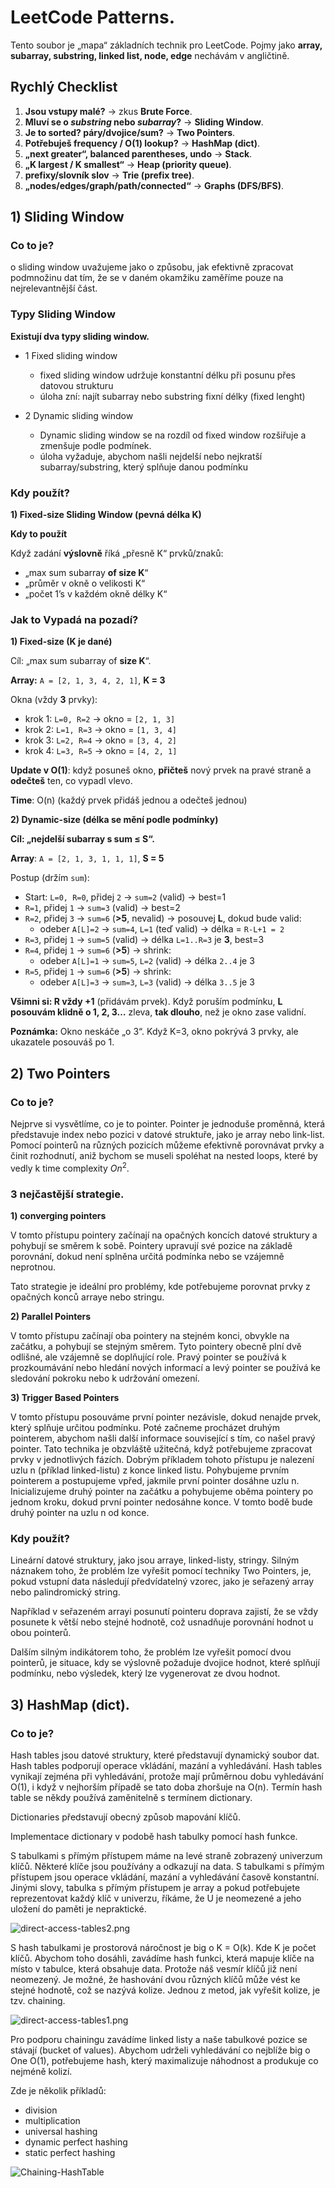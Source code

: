 # LeetCode Patterns.

Tento soubor je „mapa“ základních technik pro LeetCode. Pojmy jako **array, subarray, substring, linked list, node, edge** nechávám v angličtině.

## Rychlý Checklist

1. **Jsou vstupy malé?** → zkus **Brute Force**.
2. **Mluví se o _substring_ nebo _subarray_?** → **Sliding Window**.
3. **Je to sorted? páry/dvojice/sum?** → **Two Pointers**.
4. **Potřebuješ frequency / O(1) lookup?** → **HashMap (dict)**.
5. **„next greater“, balanced parentheses, undo** → **Stack**.
6. **„K largest / K smallest“** → **Heap (priority queue)**.
7. **prefixy/slovník slov** → **Trie (prefix tree)**.
8. **„nodes/edges/graph/path/connected“** → **Graphs (DFS/BFS)**.

## 1) Sliding Window

### Co to je?

o sliding window uvažujeme jako o způsobu, jak efektivně zpracovat podmnožinu dat tím, že se v daném okamžiku zaměříme pouze na nejrelevantnější část.

### Typy Sliding Window

**Existují dva typy sliding window.**

- 1 Fixed sliding window 
    - fixed sliding window udržuje konstantní délku při posunu přes datovou strukturu
    - úloha zní: najít subarray nebo substring fixní délky (fixed lenght) 

- 2 Dynamic sliding window
    - Dynamic sliding window se na rozdíl od fixed window rozšiřuje a zmenšuje podle podmínek.
    - úloha vyžaduje, abychom našli nejdelší nebo nejkratší subarray/substring, který splňuje danou podmínku


### Kdy použít?

**1) Fixed-size Sliding Window (pevná délka K)**

**Kdy to použít**

Když zadání **výslovně** říká „přesně K“ prvků/znaků:

- „max sum subarray **of size K**“
- „průměr v okně o velikosti K“
- „počet 1’s v každém okně délky K“



### Jak to Vypadá na pozadí?

**1) Fixed-size (K je dané)**

Cíl: „max sum subarray of **size K**“.

**Array:** ```A = [2, 1, 3, 4, 2, 1]```, **K = 3**

Okna (vždy **3** prvky):

- krok 1: ```L=0, R=2``` → okno = ```[2, 1, 3]```
- krok 2: ```L=1, R=3``` → okno = ```[1, 3, 4]```
- krok 3: ```L=2, R=4``` → okno = ```[3, 4, 2]```
- krok 4: ```L=3, R=5``` → okno = ```[4, 2, 1]```

**Update v O(1)**: když posuneš okno, **přičteš** nový prvek na pravé straně a **odečteš** ten, co vypadl vlevo.

**Time**: O(n) (každý prvek přidáš jednou a odečteš jednou)

**2) Dynamic-size (délka se mění podle podmínky)**

**Cíl: „nejdelší subarray s sum ≤ S“.**

**Array**: ```A = [2, 1, 3, 1, 1, 1]```, **S = 5**

Postup (držím ```sum```):

- Start: ```L=0, R=0```, přidej ```2``` → ```sum=2``` (valid) → best=1
- ```R=1```, přidej ```1``` → ```sum=3``` (valid) → best=2
- ```R=2```, přidej ```3``` → ```sum=6``` (**>5**, nevalid) → posouvej **L**, dokud bude valid:
    - odeber ```A[L]=2``` → ```sum=4```, ```L=1``` (teď valid) → délka = ```R-L+1 = 2```
- ```R=3```, přidej ```1``` → ```sum=5``` (valid) → délka ```L=1..R=3``` je **3**, best=3
- ```R=4```, přidej ```1``` → ```sum=6``` (**>5**) → shrink:
    - odeber ```A[L]=1``` → ```sum=5```, ```L=2``` (valid) → délka ```2..4``` je 3 
- ```R=5```, přidej ```1``` → ```sum=6``` (**>5**) → shrink:
    - odeber ```A[L]=3``` → ```sum=3```, ```L=3``` (valid) → délka ```3..5``` je 3

**Všimni si: R vždy +1** (přidávám prvek).
Když poruším podmínku, **L posouvám klidně o 1, 2, 3…** zleva, **tak dlouho**, než je okno zase validní.

**Poznámka:** Okno neskáče „o 3“. Když K=3, okno pokrývá 3 prvky, ale ukazatele posouváš po 1.  

## 2) Two Pointers

### Co to je?

Nejprve si vysvětlíme, co je to pointer. Pointer je jednoduše proměnná, která představuje index nebo pozici v datové struktuře, jako je array nebo link-list. Pomocí pointerů na různých pozicích můžeme efektivně porovnávat prvky a činit rozhodnutí, aniž bychom se museli spoléhat na nested loops, které by vedly k time complexity $On^{2}$. 

### 3 nejčastější strategie.

**1) converging pointers**

V tomto přístupu pointery začínají na opačných koncích datové struktury a pohybují se směrem k sobě. Pointery upravují své pozice na základě porovnání, dokud není splněna určitá podmínka nebo se vzájemně neprotnou.

Tato strategie je ideální pro problémy, kde potřebujeme porovnat prvky z opačných konců arraye nebo stringu. 

**2) Parallel Pointers**

V tomto přístupu začínají oba pointery na stejném konci, obvykle na začátku, a pohybují se stejným směrem. Tyto pointery obecně plní dvě odlišné, ale vzájemně se doplňující role. Pravý pointer se používá k prozkoumávání nebo hledání nových informací a levý pointer se používá ke sledování pokroku nebo k udržování omezení.

**3) Trigger Based Pointers**

V tomto přístupu posouváme první pointer nezávisle, dokud nenajde prvek, který splňuje určitou podmínku. Poté začneme procházet druhým pointerem, abychom našli další informace související s tím, co našel pravý pointer. Tato technika je obzvláště užitečná, když potřebujeme zpracovat prvky v jednotlivých fázích. Dobrým příkladem tohoto přístupu je nalezení uzlu n (příklad linked-listu) z konce linked listu. Pohybujeme prvním pointerem a postupujeme vpřed, jakmile první pointer dosáhne uzlu n. Inicializujeme druhý pointer na začátku a pohybujeme oběma pointery po jednom kroku, dokud první pointer nedosáhne konce. V tomto bodě bude druhý pointer na uzlu n od konce. 

### Kdy použít?

Lineární datové struktury, jako jsou arraye, linked-listy, stringy. Silným náznakem toho, že problém lze vyřešit pomocí techniky Two Pointers, je, pokud vstupní data následují předvídatelný vzorec, jako je seřazený array nebo palindromický string.

Například v seřazeném arrayi posunutí pointeru doprava zajistí, že se vždy posunete k větší nebo stejné hodnotě, což usnadňuje porovnání hodnot u obou pointerů. 

Dalším silným indikátorem toho, že problém lze vyřešit pomocí dvou pointerů, je situace, kdy se výslovně požaduje dvojice hodnot, které splňují podmínku, nebo výsledek, který lze vygenerovat ze dvou hodnot.

## 3) HashMap (dict).

### Co to je?

Hash tables jsou datové struktury, které představují dynamický soubor dat. Hash tables podporují operace vkládání, mazání a vyhledávání. Hash tables vynikají zejména při vyhledávání, protože mají průměrnou dobu vyhledávání O(1), i když v nejhorším případě se tato doba zhoršuje na O(n). Termín hash table se někdy používá zaměnitelně s termínem dictionary. 

Dictionaries představují obecný způsob mapování klíčů.  

Implementace dictionary v podobě hash tabulky pomocí hash funkce. 

S tabulkami s přímým přístupem máme na levé straně zobrazený univerzum klíčů. Některé klíče jsou používány a odkazují na data. S tabulkami s přímým přístupem jsou operace vkládání, mazání a vyhledávání časově konstantní. Jinými slovy, tabulka s přímým přístupem je array a pokud potřebujete reprezentovat každý klíč v univerzu, říkáme, že U je neomezené a jeho uložení do paměti je nepraktické.

![direct-access-tables2.png](pictures/direct-access-tables2.png)

S hash tabulkami je prostorová náročnost je big o K = O(k). Kde K je počet klíčů. Abychom toho dosáhli, zavádíme hash funkci, která mapuje klíče na místo v tabulce, která obsahuje data. Protože náš vesmír klíčů již není neomezený. Je možné, že hashování dvou různých klíčů může vést ke stejné hodnotě, což se nazývá kolize. Jednou z metod, jak vyřešit kolize, je tzv. chaining.

![direct-access-tables1.png](pictures/direct-hash-tables1.png)

Pro podporu chainingu zavádíme linked listy a naše tabulkové pozice se stávají (bucket of values). Abychom udrželi vyhledávání co nejblíže big o One O(1), potřebujeme hash, který maximalizuje náhodnost a produkuje co nejméně kolizí. 

Zde je několik příkladů:

- division
- multiplication
- universal hashing
- dynamic perfect hashing
- static perfect hashing    

![Chaining-HashTable](pictures/chaining-HashTable.png)
